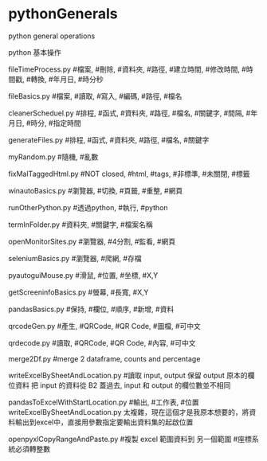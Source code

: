 # pythonGenerals
python general operations

python 基本操作

fileTimeProcess.py
  #檔案, #刪除, #資料夾, #路徑, #建立時間, #修改時間, #時間戳, #轉換, #年月日, #時分秒

fileBasics.py
  #檔案, #讀取, #寫入, #編碼, #路徑, #檔名 

cleanerScheduel.py
  #排程, #函式, #資料夾, #路徑, #檔名, #關鍵字, #間隔, #年月日, #時分, #指定時間

generateFiles.py
  #排程, #函式, #資料夾, #路徑, #檔名, #關鍵字

myRandom.py
  #隨機, #亂數

fixMalTaggedHtml.py
  #NOT closed, #html, #tags, #非標準, #未關閉, #標籤
  
winautoBasics.py
  #瀏覽器, #切換, #頁籤, #重整, #網頁

runOtherPython.py
  #透過python, #執行, #python

termInFolder.py
  #資料夾, #關鍵字, #檔案名稱

openMonitorSites.py
  #瀏覽器, #4分割, #監看, #網頁

seleniumBasics.py
  #瀏覽器, #爬網, #存檔

pyautoguiMouse.py 
  #滑鼠, #位置, #坐標, #X,Y

getScreeninfoBasics.py
  #螢幕, #長寬, #X,Y

pandasBasics.py
  #保持, #欄位, #順序, #新增, #資料

qrcodeGen.py
  #產生, #QRCode, #QR Code, #圖檔, #可中文

qrdecode.py
  #讀取, #QRCode, #QR Code, #內容, #可中文

merge2Df.py
  #merge 2 dataframe, counts and percentage

writeExcelBySheetAndLocation.py
  #讀取 input, output 保留 output 原本的欄位資料 把 input 的資料從 B2 蓋過去, input 和 output 的欄位數並不相同

pandasToExcelWithStartLocation.py
  #輸出, #工作表, #位置
  writeExcelBySheetAndLocation.py 太複雜，現在這個才是我原本想要的，將資料輸出到excel中，直接用參數指定要輸出資料集的起啟位置

openpyxlCopyRangeAndPaste.py
  #複製 excel 範圍資料到 另一個範圍
  #座標系統必須轉整數
